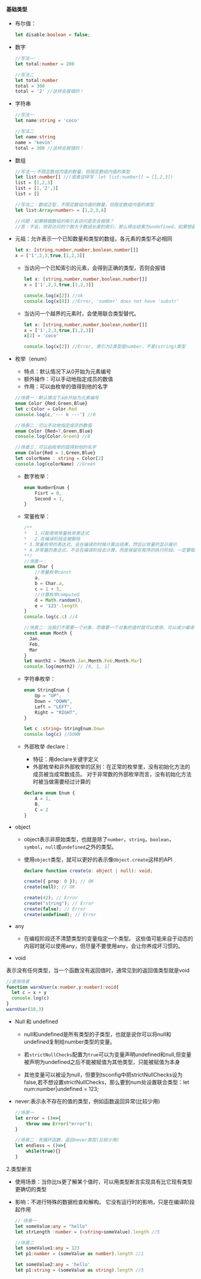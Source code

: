 #### 基础类型

- 布尔值：

  ```typescript
  let disable:boolean = false;
  ```

- 数字

  ```typescript
  //写法一
  let total:number = 200
  
  //写法二
  let total:number
  total = 300
  total = '2' //这样会报错的！
  ```

  

- 字符串

  ```typescript
  //写法一
  let name:string = 'coco'
  
  //写法二
  let name:string
  name = 'kevin'
  total = 300 //这样会报错的！
  ```

  

- 数组

  ```typescript
  //写法一:不限定数组内值的数量，但限定数组内值的类型
  let list:number[] //(或者这样写：let list:number[] = [1,2,3])
  list = [1,2,3]
  list = [1,'2',3]
  list = []
  
  //写法二：数组泛型，不限定数组内值的数量，但限定数组内值的类型
  let list:Array<number> = [1,2,3,4]
  
  //问题：如果根据数组的索引去访问是否会报错？
  //答：不会，但若访问的个数大于数组长度的索引，那么得出结果为undefined，如果想避免这种不报错但又取不到正确的值，建议使用元祖
  ```

  

- 元祖：允许表示一个已知数量和类型的数组，各元素的类型不必相同

  ```typescript
  let x: [string,number,number,boolean,number[]]
  x = ['1',2,3,true,[1,2,3]]
  ```

  - 当访问一个已知索引的元素，会得到正确的类型，否则会报错

    ```typescript
    let x: [string,number,number,boolean,number[]]
    x = ['1',2,3,true,[1,2,3]] 
    
    console.log(x[2]) //ok
    console.log(x[8]) //Error, 'number' does not have 'substr'
    ```

    

  - 当访问一个越界的元素时，会使用联合类型替代。

    ```typescript
    let x: [string,number,number,boolean,number[]]
    x = ['1',2,3,true,[1,2,3]] 
    x[2] = 'coco'
    
    console.log(x[2]) //Error, 索引为2类型是number，不是(string)类型
    ```

    

- 枚举（enum）

  - 特点：默认情况下从0开始为元素编号
  - 额外操作：可以手动地指定成员的数值
  - 作用：可以由枚举的值得到他的名字

  ```typescript
  //场景一：默认情况下从0开始为元素编号
  enum Color {Red,Green,Blue}
  let c:Color = Color.Red
  console.log(c,'--- k ---') //0
  
  //场景二：可以手动地指定成员的数值
  enum Color {Red=7,Green,Blue}
  console.log(Color.Green) //8
  
  //场景三：可以由枚举的值得到他的名字
  enum Color{Red = 1,Green,Blue}
  let colorName : string = Color[2]
  console.log(colorName) //Green
  
  ```

  - 数字枚举：

    ```typescript
    enum NumberEnum {
        Fisrt = 0,
        Second = 1,
    }
    ```

    

  - 常量枚举：

    ```typescript
    /**
    *	1.只能使用常量枚举表达式
    *	2.在编译阶段会被删除
    * 3.常量枚举的表达式，会在编译的时候计算出结果，然后以常量的显示展示
    * 4.非常量的表达式，不会在编译阶段去计算，而是保留在程序的执行阶段。一定要赋予初始值，否则编译报错
    **/
    //场景一：
    enum Char {
        //常量枚举const
        a,
        b = Char.a,
        c = 1 + 3,
        //计算枚举computed
        d = Math.random(),
        e = '123'.length
    }
    console.log(c.c) //4
    
    //场景二：当我们不需要一个对象，而需要一个对象的值时就可以使用，可以减少编译环境代码。
    const enum Month {
      Jan,
      Feb,
      Mar
    }
    let month2 = [Month.Jan,Month.Feb,Month.Mar]
    console.log(month2) // [0, 1, 1]
    ```

    

  - 字符串枚举：

    ```typescript
    enum StringEnum {
        Up = "UP",
        Down = "DOWN",
        Left = "LEFT",
        Right = "RIGHT",
    }
    
    let c :string= StringEnum.Down
    console.log(c) //DOWN
    ```

    

  - 外部枚举 declare：

    - 特征：用declare关键字定义
    - 外部枚举和非外部枚举的区别：在正常的枚举里，没有初始化方法的成员被当成常数成员。 对于非常数的外部枚举而言，没有初始化方法时被当做需要经过计算的

    ```typescript
    declare enum Enum {
        A = 1,
        B,
        C = 2
    }
    ```

    

- object

  - object表示非原始类型，也就是除了`number`，`string`，`boolean`，`symbol`，`null`或`undefined`之外的类型。

  - 使用`object`类型，就可以更好的表示像`Object.create`这样的API

    ```typescript
    declare function create(o: object | null): void;
    
    create({ prop: 0 }); // OK
    create(null); // OK
    
    create(42); // Error
    create("string"); // Error
    create(false); // Error
    create(undefined); // Error
    ```

    

- any 

  - 在编程阶段还不清楚类型的变量指定一个类型。 这些值可能来自于动态的内容时就可以使用any，但尽量不要使用any，会让你养成坏习惯的。

-  void

  ​	 表示没有任何类型，当一个函数没有返回值时，通常见到的返回值类型就是void

  ```typescript
  //使用场景
  function warnUser(x:number,y:number):void{
  	let c = x + y
  	console.log(c)
  }
  warnUser(10,3)
  ```

  

- Null 和 undefined

  - null和undefined是所有类型的子类型，也就是说你可以将null和undefined复制给number类型的变量。

  -  若`strictNullChecks`配置为`true`可以为变量声明undefined和null,但变量被声明为undefined之后不能被赋值为其他类型，只能被赋值为本身
  - 其他变量可以被设为null，但要到tsconfig中把strictNullChecks设为false,若不想设置strictNullChecks，那么要到num处设置联合类型：let num:number|undefined = 123;

- never:表示永不存在的值的类型，例如函数返回异常(比较少用)

  ```typescript
  //场景一
  let error = ()=>{
      throw new Error("error");
  }
  
  //场景二：死循环函数，返回never类型(比较少用)
  let endless = ()=>{
      while(true){}
  }
  ```

  

2.类型断言

- 使用场景：当你比ts更了解某个值时，可以用类型断言实现具有比它现有类型更确切的类型

- 影响：不进行特殊的数据检查和解构。 它没有运行时的影响，只是在编译阶段起作用

  ```typescript
  // 场景一
  let someValue:any = "hello"
  let strLength :number = (<string>someValue).length //5
  
  //场景二
  let someValue1:any = 123
  let p1:number = (someValue as number).length //1
  
  let someValue2:any = 'hello'
  let p1:string = (someValue as string).length //5
  ```

  